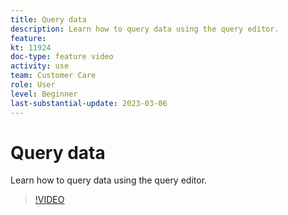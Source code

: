 ```yaml
---
title: Query data
description: Learn how to query data using the query editor.
feature: 
kt: 11924
doc-type: feature video
activity: use
team: Customer Care
role: User
level: Beginner
last-substantial-update: 2023-03-06
---
```


# Query data

Learn how to query data using the query editor.

>[!VIDEO](https://video.tv.adobe.com/v/3415814?quality=12)
